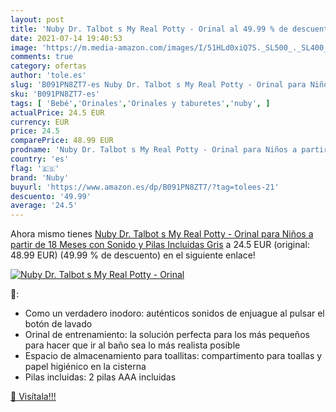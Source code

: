 ```yaml
---
layout: post
title: 'Nuby Dr. Talbot s My Real Potty - Orinal al 49.99 % de descuento'
date: 2021-07-14 19:40:53
image: 'https://m.media-amazon.com/images/I/51HLd0xiQ7S._SL500_._SL400_.jpg'
comments: true
category: ofertas
author: 'tole.es'
slug: 'B091PN8ZT7-es Nuby Dr. Talbot s My Real Potty - Orinal para Niños a...'
sku: 'B091PN8ZT7-es'
tags: [ 'Bebé','Orinales','Orinales y taburetes','nuby', ]
actualPrice: 24.5 EUR
currency: EUR
price: 24.5
comparePrice: 48.99 EUR
prodname: 'Nuby Dr. Talbot s My Real Potty - Orinal para Niños a partir de 18 Meses  con Sonido y Pilas Incluidas  Gris'
country: 'es'
flag: '🇪🇸'
brand: 'Nuby'
buyurl: 'https://www.amazon.es/dp/B091PN8ZT7/?tag=tolees-21'
descuento: '49.99'
average: '24.5'
---
```


Ahora mismo tienes [Nuby Dr. Talbot s My Real Potty - Orinal para Niños a partir de 18 Meses  con Sonido y Pilas Incluidas  Gris](https://www.amazon.es/dp/B091PN8ZT7/?tag=tolees-21) a 24.5 EUR (original: 48.99 EUR) (49.99 %  de descuento) en el siguiente enlace!

[![Nuby Dr. Talbot s My Real Potty - Orinal](https://m.media-amazon.com/images/I/51HLd0xiQ7S._SL500_._SL400_.jpg)](https://www.amazon.es/dp/B091PN8ZT7/?tag=tolees-21)

🔎:

- Como un verdadero inodoro: auténticos sonidos de enjuague al pulsar el botón de lavado
- Orinal de entrenamiento: la solución perfecta para los más pequeños para hacer que ir al baño sea lo más realista posible
- Espacio de almacenamiento para toallitas: compartimento para toallas y papel higiénico en la cisterna
- Pilas incluidas: 2 pilas AAA incluidas

[🛒 Visítala!!!](https://www.amazon.es/dp/B091PN8ZT7/?tag=tolees-21)
